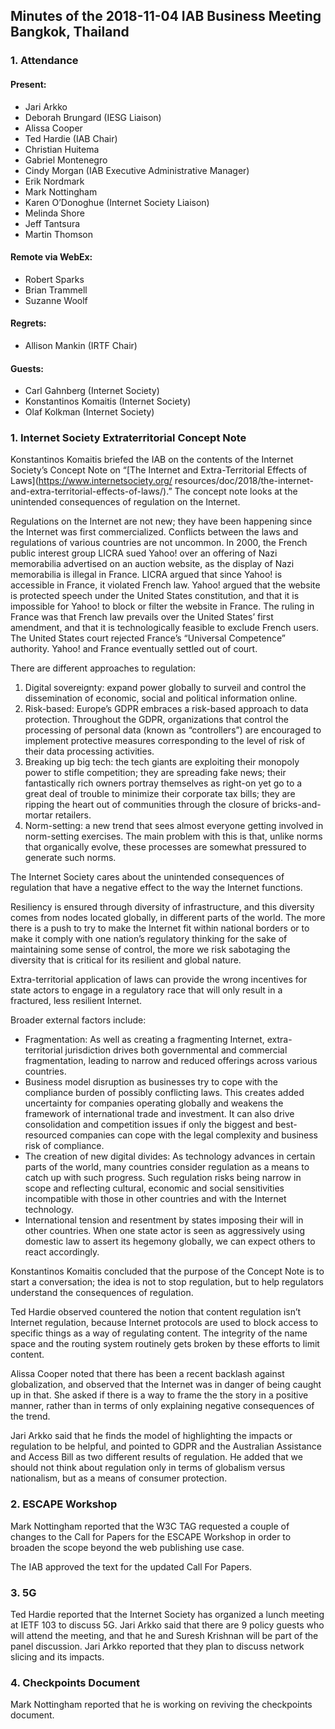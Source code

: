 
Minutes of the 2018-11-04 IAB Business Meeting
Bangkok, Thailand
----------------------------------------------------------------


### 1. Attendance


#### Present:


* Jari Arkko
* Deborah Brungard (IESG Liaison)
* Alissa Cooper
* Ted Hardie (IAB Chair)
* Christian Huitema
* Gabriel Montenegro
* Cindy Morgan (IAB Executive Administrative Manager)
* Erik Nordmark
* Mark Nottingham
* Karen O’Donoghue (Internet Society Liaison)
* Melinda Shore
* Jeff Tantsura
* Martin Thomson


#### Remote via WebEx:


* Robert Sparks
* Brian Trammell
* Suzanne Woolf


#### Regrets:


* Allison Mankin (IRTF Chair)


#### Guests:


* Carl Gahnberg (Internet Society)
* Konstantinos Komaitis (Internet Society)
* Olaf Kolkman (Internet Society)


### 1. Internet Society Extraterritorial Concept Note


Konstantinos Komaitis briefed the IAB on the contents of the Internet Society’s Concept Note on “[The Internet and Extra-Territorial Effects of Laws](https://www.internetsociety.org/ resources/doc/2018/the-internet-and-extra-territorial-effects-of-laws/).” The concept note looks at the unintended consequences of regulation on the Internet.


Regulations on the Internet are not new; they have been happening since the Internet was first commercialized. Conflicts between the laws and regulations of various countries are not uncommon. In 2000, the French public interest group LICRA sued Yahoo! over an offering of Nazi memorabilia advertised on an auction website, as the display of Nazi memorabilia is illegal in France. LICRA argued that since Yahoo! is accessible in France, it violated French law. Yahoo! argued that the website is protected speech under the United States constitution, and that it is impossible for Yahoo! to block or filter the website in France. The ruling in France was that French law prevails over the United States’ first amendment, and that it is technologically feasible to exclude French users. The United States court rejected France’s “Universal Competence” authority. Yahoo! and France eventually settled out of court.


There are different approaches to regulation:


1. Digital sovereignty: expand power globally to surveil and control the dissemination of economic, social and political information online.
2. Risk-based: Europe’s GDPR embraces a risk-based approach to data protection. Throughout the GDPR, organizations that control the processing of personal data (known as “controllers”) are encouraged to implement protective measures corresponding to the level of risk of their data processing activities.
3. Breaking up big tech: the tech giants are exploiting their monopoly power to stifle competition; they are spreading fake news; their fantastically rich owners portray themselves as right-on yet go to a great deal of trouble to minimize their corporate tax bills; they are ripping the heart out of communities through the closure of bricks-and-mortar retailers.
4. Norm-setting: a new trend that sees almost everyone getting involved in norm-setting exercises. The main problem with this is that, unlike norms that organically evolve, these processes are somewhat pressured to generate such norms.


The Internet Society cares about the unintended consequences of regulation that have a negative effect to the way the Internet functions.


Resiliency is ensured through diversity of infrastructure, and this diversity comes from nodes located globally, in different parts of the world. The more there is a push to try to make the Internet fit within national borders or to make it comply with one nation’s regulatory thinking for the sake of maintaining some sense of control, the more we risk sabotaging the diversity that is critical for its resilient and global nature.


Extra-territorial application of laws can provide the wrong incentives for state actors to engage in a regulatory race that will only result in a fractured, less resilient Internet.


Broader external factors include:


* Fragmentation: As well as creating a fragmenting Internet, extra-territorial jurisdiction drives both governmental and commercial fragmentation, leading to narrow and reduced offerings across various countries.
* Business model disruption as businesses try to cope with the compliance burden of possibly conflicting laws. This creates added uncertainty for companies operating globally and weakens the framework of international trade and investment. It can also drive consolidation and competition issues if only the biggest and best-resourced companies can cope with the legal complexity and business risk of compliance.
* The creation of new digital divides: As technology advances in certain parts of the world, many countries consider regulation as a means to catch up with such progress. Such regulation risks being narrow in scope and reflecting cultural, economic and social sensitivities incompatible with those in other countries and with the Internet technology.
* International tension and resentment by states imposing their will in other countries. When one state actor is seen as aggressively using domestic law to assert its hegemony globally, we can expect others to react accordingly.


Konstantinos Komaitis concluded that the purpose of the Concept Note is to start a conversation; the idea is not to stop regulation, but to help regulators understand the consequences of regulation.


Ted Hardie observed countered the notion that content regulation isn’t Internet regulation, because Internet protocols are used to block access to specific things as a way of regulating content. The integrity of the name space and the routing system routinely gets broken by these efforts to limit content.


Alissa Cooper noted that there has been a recent backlash against globalization, and observed that the Internet was in danger of being caught up in that. She asked if there is a way to frame the the story in a positive manner, rather than in terms of only explaining negative consequences of the trend.


Jari Arkko said that he finds the model of highlighting the impacts or regulation to be helpful, and pointed to GDPR and the Australian Assistance and Access Bill as two different results of regulation. He added that we should not think about regulation only in terms of globalism versus nationalism, but as a means of consumer protection.


### 2. ESCAPE Workshop


Mark Nottingham reported that the W3C TAG requested a couple of changes to the Call for Papers for the ESCAPE Workshop in order to broaden the scope beyond the web publishing use case.


The IAB approved the text for the updated Call For Papers.


### 3. 5G


Ted Hardie reported that the Internet Society has organized a lunch meeting at IETF 103 to discuss 5G. Jari Arkko said that there are 9 policy guests who will attend the meeting, and that he and Suresh Krishnan will be part of the panel discussion. Jari Arkko reported that they plan to discuss network slicing and its impacts.


### 4. Checkpoints Document


Mark Nottingham reported that he is working on reviving the checkpoints document.


